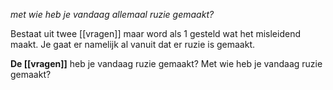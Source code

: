 *met wie heb je vandaag allemaal ruzie gemaakt?*

Bestaat uit twee [[vragen]] maar word als 1 gesteld wat het misleidend maakt.
Je gaat er namelijk al vanuit dat er ruzie is gemaakt.

**De [[vragen]]**
heb je vandaag ruzie gemaakt?
Met wie heb je vandaag ruzie gemaakt?


